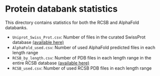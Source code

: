 # Protein databank statistics

This directory contains statistics for both the RCSB and AlphaFold 
databanks.

- `Uniprot_Swiss_Prot.csv`: Number of files in the curated SwissProt database [(available here)](https://web.expasy.org/docs/relnotes/relstat.html)
- `AlphaFold_used.csv`: Number of used AlphaFold predicted files in each length range
- `RCSB_by_length.csv`: Number of PDB files in each length range in the entire RCSB database [(available here)](https://www.rcsb.org/stats/distribution-residue-count)
- `RCSB_used.csv`: Number of used RCSB PDB files in each length range

